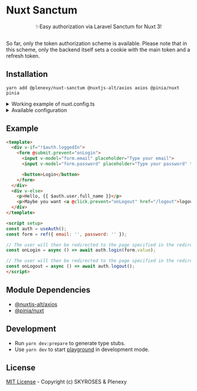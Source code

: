 # Nuxt Sanctum
<p align="center">✨Easy authorization via Laravel Sanctum for Nuxt 3!</p>

<p align="center">
    <a href="https://npmjs.com/package/@plenexy/nuxt-sanctum">
        <img alt="" src="https://img.shields.io/npm/v/@plenexy/nuxt-sanctum/latest.svg?style=flat-square">
    </a>
</p>

So far, only the token authorization scheme is available.
Please note that in this scheme, only the backend itself sets a cookie with the main token and a refresh token.

## Installation

```
yarn add @plenexy/nuxt-sanctum @nuxtjs-alt/axios axios @pinia/nuxt pinia
```

<details>
<summary>Working example of nuxt.config.ts</summary>

```typescript
export default defineNuxtConfig({
  modules: [
    "@plenexy/nuxt-sanctum", 
    "@nuxtjs-alt/axios", 
    "@pinia/nuxt"
  ],
  axios: {
    credentials: true,
    baseURL: process.env.API_BASE_URL,
  },
  sanctum: {
    baseURL: process.env.AUTH_BASE_URL, // optional
    globalMiddleware: false,
    redirects: {
      afterLogin: "/",
      afterLogout: "/auth/login",
      toLogin: "/auth/login",
      home: "/",
    },
    tokenScheme: {
      endpoints: {
        login: {
          url: "/api/auth/users/login",
          method: "post",
        },
        logout: {
          url: "/api/auth/logout",
          method: "post",
        },
        user: {
          url: "/api/auth/me",
          method: "post",
        },
        refresh: {
          url: "/api/auth/refresh-tokens",
          method: "post",
        },
      },
      user: {
        property: false,
      },
      token: {
        property: "access_token",
        headerName: "Authorization",
        expiredAtProperty: "expired_at",
      },
      refreshToken: {
        property: "refresh_token",
      },
    },
  },
});
```
</details>

<details>
<summary>Available configuration</summary>

```typescript
interface ModuleOptions {
  baseURL?: string;
  globalMiddleware?: boolean;
  pinia?: {
    namespace?: string;
  };
  redirects: {
    home: string;
    toLogin: string;
    afterLogin: string;
    afterLogout: string;
  },
  tokenScheme?: {
    endpoints: {
        login: AxiosRequestConfig;
        user: AxiosRequestConfig;
        refresh?: AxiosRequestConfig | false;
        logout?: AxiosRequestConfig | false;
    },
    user: {
        property?: string | false;
    },
    token: {
        prefix?: string | false;
        property: string;
        headerName?: string;
        expiredAtProperty?: string | false;
    },
    refreshToken?: {
        property: string | false;
    }
  }
}
```
</details>

## Example

```html
<template>
  <div v-if="!$auth.loggedIn">
    <form @submit.prevent="onLogin">
      <input v-model="form.email" placeholder="Type your email">
      <input v-model="form.password" placeholder="Type your password" type="password">

      <button>Login</button>
    </form>
  </div>
  <div v-else>
    <p>Hello, {{ $auth.user.full_name }}</p>
    <p>Maybe you want <a @click.prevent="onLogout" href="/logout">logout</a>?</p>
  </div>
</template>

<script setup>
const auth = useAuth();
const form = ref({ email: '', password: '' });

// The user will then be redirected to the page specified in the redirects.afterLogin parameter in module configuration
const onLogin = async () => await auth.login(form.value);

// The user will then be redirected to the page specified in the redirects.afterLogout parameter in module configuration
const onLogout = async () => await auth.logout();
</script>
```

## Module Dependencies
* <a href="https://github.com/Teranode/nuxt-module-alternatives/tree/master/%40nuxtjs-alt/axios">@nuxtjs-alt/axios</a>
* <a href="https://pinia.vuejs.org/ssr/nuxt.html">@pinia/nuxt</a>

## Development

- Run `yarn dev:prepare` to generate type stubs.
- Use `yarn dev` to start [playground](./playground) in development mode.

## License

[MIT License](./LICENSE) - Copyright (c) SKYROSES & Plenexy